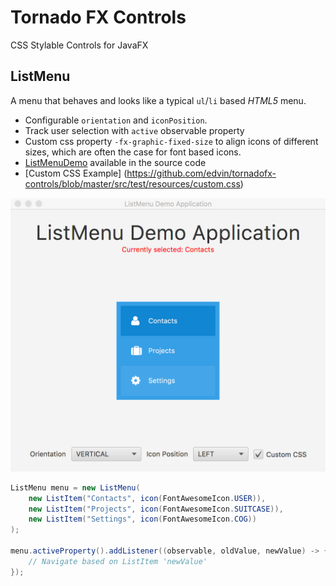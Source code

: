 # Tornado FX Controls

CSS Stylable Controls for JavaFX

## ListMenu

A menu that behaves and looks like a typical `ul`/`li` based *HTML5* menu.
 
 - Configurable `orientation` and `iconPosition`.
 - Track user selection with `active` observable property
 - Custom css property `-fx-graphic-fixed-size` to align icons of different sizes, which are often the case for font based icons.
 - [ListMenuDemo](       https://github.com/edvin/tornadofx-controls/blob/master/src/test/java/tornadofx/control/test/ListMenuDemo.java) available in the source code
 - [Custom CSS Example] (https://github.com/edvin/tornadofx-controls/blob/master/src/test/resources/custom.css)

![ListMenuDemo](/screenshots/listmenu.png?raw=true "ListMenuDemo")

```java
ListMenu menu = new ListMenu(
	new ListItem("Contacts", icon(FontAwesomeIcon.USER)),
	new ListItem("Projects", icon(FontAwesomeIcon.SUITCASE)),
	new ListItem("Settings", icon(FontAwesomeIcon.COG))
);

menu.activeProperty().addListener((observable, oldValue, newValue) -> {
	// Navigate based on ListItem 'newValue'
});
```
